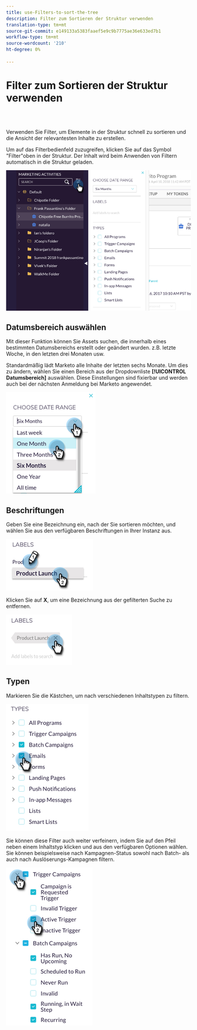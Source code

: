 ```yaml
---
title: use-Filters-to-sort-the-tree
description: Filter zum Sortieren der Struktur verwenden
translation-type: tm+mt
source-git-commit: e149133a5383faaef5e9c9b7775ae36e633ed7b1
workflow-type: tm+mt
source-wordcount: '210'
ht-degree: 0%

---
```



# Filter zum Sortieren der Struktur verwenden

<br> 

Verwenden Sie Filter, um Elemente in der Struktur schnell zu sortieren und die Ansicht der relevantesten Inhalte zu erstellen.

Um auf das Filterbedienfeld zuzugreifen, klicken Sie auf das Symbol &quot;Filter&quot;oben in der Struktur. Der Inhalt wird beim Anwenden von Filtern automatisch in die Struktur geladen.

![Bild eins](/help/sky/assets/tree/use-filters-to-sort-the-tree/use-filters-to-sort-the-tree-1.png)

## Datumsbereich auswählen

Mit dieser Funktion können Sie Assets suchen, die innerhalb eines bestimmten Datumsbereichs erstellt oder geändert wurden. z.B. letzte Woche, in den letzten drei Monaten usw.

Standardmäßig lädt Marketo alle Inhalte der letzten sechs Monate. Um dies zu ändern, wählen Sie einen Bereich aus der Dropdownliste **[!UICONTROL Datumsbereich]** auswählen. Diese Einstellungen sind fixierbar und werden auch bei der nächsten Anmeldung bei Marketo angewendet.

![Bild zwei](/help/sky/assets/tree/use-filters-to-sort-the-tree/use-filters-to-sort-the-tree-2.png)

## Beschriftungen

Geben Sie eine Bezeichnung ein, nach der Sie sortieren möchten, und wählen Sie aus den verfügbaren Beschriftungen in Ihrer Instanz aus.

![Bild drei](/help/sky/assets/tree/use-filters-to-sort-the-tree/use-filters-to-sort-the-tree-3.png)

Klicken Sie auf **X**, um eine Bezeichnung aus der gefilterten Suche zu entfernen.

![Bild vier](/help/sky/assets/tree/use-filters-to-sort-the-tree/use-filters-to-sort-the-tree-4.png)

## Typen

Markieren Sie die Kästchen, um nach verschiedenen Inhaltstypen zu filtern.

![Bild fünf](/help/sky/assets/tree/use-filters-to-sort-the-tree/use-filters-to-sort-the-tree-5.png)

Sie können diese Filter auch weiter verfeinern, indem Sie auf den Pfeil neben einem Inhaltstyp klicken und aus den verfügbaren Optionen wählen. Sie können beispielsweise nach Kampagnen-Status sowohl nach Batch- als auch nach Auslöserungs-Kampagnen filtern.

![Bild sechs](/help/sky/assets/tree/use-filters-to-sort-the-tree/use-filters-to-sort-the-tree-6.png)
